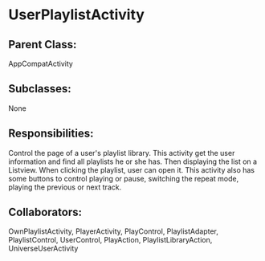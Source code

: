 # UserPlaylistActivity

## Parent Class:
AppCompatActivity

## Subclasses:
None

## Responsibilities:
Control the page of a user's playlist library. This activity get the user information and find all playlists he or she has. Then displaying the list on a Listview. When clicking the playlist, user can open it. This activity also has some buttons to control playing or pause, switching the repeat mode, playing the previous or next track.

## Collaborators:
OwnPlaylistActivity, PlayerActivity, PlayControl, PlaylistAdapter, PlaylistControl, UserControl, PlayAction, PlaylistLibraryAction, UniverseUserActivity

